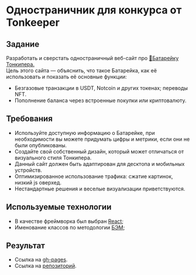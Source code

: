 # Одностраничник для конкурса от Tonkeeper
## Задание
Разработать и сверстать одностраничный веб-сайт про [🔋Батарейку Тонкипера.](https://t.me/tonkeeper_ru/105)<br> 
Цель этого сайта — объяснить, что такое Батарейка, как её использовать и показать её основные функции:<br>
- Безгазовые транзакции в USDT, Notcoin и других токенах; переводы NFT.
- Пополнение баланса через встроенные покупки или криптовалюту.

## Требования
- Используйте доступную информацию о Батарейке, при необходимости вы можете придумать цифры и метрики, если они не были опубликованы.
- Создайте свой собственный дизайн, который может отличаться от визуального стиля Тонкипера.
- Данный сайт должен быть адаптирован для десктопа и мобильных устройств.
- Оптимизированное использование трафика: сжатие картинок, низкий js оверхед.
- Нестандартные решения и веселые визуализации приветствуются.

## Используемые технологии
* В качестве фреймворка был выбран [React](https://react.dev/);
* Именование классов по методологии [БЭМ](https://ru.bem.info/methodology/naming-convention/);

## Результат 
* Ссылка на [gh-pages](https://hvny.github.io/tonkeeper-battery/).
* Ссылка на [репозиторий](https://github.com/hvny/tonkeeper-battery).


